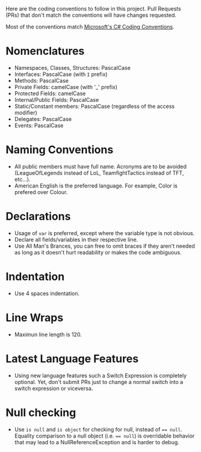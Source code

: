 Here are the coding conventions to follow in this project. Pull Requests (PRs) that don't match the conventions will have changes requested.

Most of the conventions match [Microsoft's C# Coding Conventions](https://docs.microsoft.com/en-us/dotnet/csharp/programming-guide/inside-a-program/coding-conventions).

# Nomenclatures #

* Namespaces, Classes, Structures: PascalCase 
* Interfaces: PascalCase (with `I` prefix)
* Methods: PascalCase
* Private Fields: camelCase (with '_' prefix)
* Protected Fields: camelCase 
* Internal/Public Fields: PascalCase
* Static/Constant members: PascalCase (regardless of the access modifier)
* Delegates: PascalCase
* Events: PascalCase

# Naming Conventions #

* All public members must have full name. Acronyms are to be avoided (LeagueOfLegends instead of LoL, TeamfightTactics instead of TFT, etc...). 
* American English is the preferred language. For example, Color is prefered over Colour.

# Declarations #

* Usage of `var` is preferred, except where the variable type is not obvious.
* Declare all fields/variables in their respective line.
* Use All Man's Brances, you can free to omit braces if they aren't needed as long as it doesn't hurt readability or makes the code ambiguous.

# Indentation #

* Use 4 spaces indentation.

# Line Wraps #

* Maximun line length is 120.

# Latest Language Features #

* Using new language features such a Switch Expression is completely optional. 
Yet, don't submit PRs just to change a normal switch into a switch expression or viceversa.

# Null checking #

* Use `is null` and `is object` for checking for null, instead of `== null`.
Equality comparison to a null object (i.e. `== null`) is overridable behavior that may lead to a NullReferenceException and is harder to debug.
